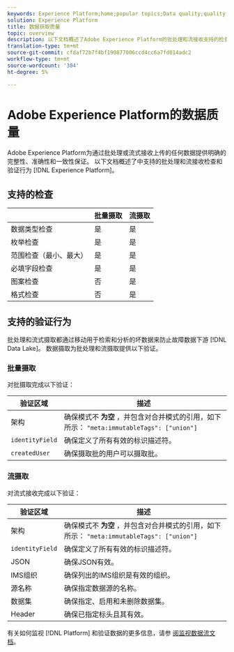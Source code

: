 ```yaml
---
keywords: Experience Platform;home;popular topics;Data quality;quality;Quality;Supported validation;Validation;supported validation;
solution: Experience Platform
title: 数据获取质量
topic: overview
description: 以下文档概述了Adobe Experience Platform的批处理和流接收支持的检查和验证行为。
translation-type: tm+mt
source-git-commit: cfdaf72b7f4bf190877006ccd4cc6a7fd014adc2
workflow-type: tm+mt
source-wordcount: '304'
ht-degree: 5%

---
```



# Adobe Experience Platform的数据质量

Adobe Experience Platform为通过批处理或流式接收上传的任何数据提供明确的完整性、准确性和一致性保证。 以下文档概述了中支持的批处理和流接收检查和验证行为 [!DNL Experience Platform]。

## 支持的检查

|   | 批量摄取 | 流摄取 |
| ------ | --------------- | ------------------- |
| 数据类型检查 | 是 | 是 |
| 枚举检查 | 是 | 是 |
| 范围检查（最小、最大） | 是 | 是 |
| 必填字段检查 | 是 | 是 |
| 图案检查 | 否 | 是 |
| 格式检查 | 否 | 是 |

## 支持的验证行为

批处理和流式摄取都通过移动用于检索和分析的坏数据来防止故障数据下游 [!DNL Data Lake]。 数据摄取为批处理和流摄取提供以下验证。

### 批量摄取

对批摄取完成以下验证：

| 验证区域 | 描述 |
| --------------- | ----------- |
| 架构 | 确保模式不 **为空** ，并包含对合并模式的引用，如下所示： `"meta:immutableTags": ["union"]` |
| `identityField` | 确保定义了所有有效的标识描述符。 |
| `createdUser` | 确保摄取批的用户可以摄取批。 |

### 流摄取

对流式接收完成以下验证：

| 验证区域 | 描述 |
| --------------- | ----------- |
| 架构 | 确保模式不 **为空** ，并包含对合并模式的引用，如下所示： `"meta:immutableTags": ["union"]` |
| `identityField` | 确保定义了所有有效的标识描述符。 |
| JSON | 确保JSON有效。 |
| IMS组织 | 确保列出的IMS组织是有效的组织。 |
| 源名称 | 确保指定数据源的名称。 |
| 数据集 | 确保指定、启用和未删除数据集。 |
| Header | 确保已指定标头且其有效。 |

有关如何监视 [!DNL Platform] 和验证数据的更多信息，请参 [阅监视数据流文档](./monitor-data-ingestion.md)。
